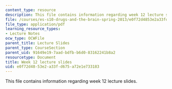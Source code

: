 ```yaml
---
content_type: resource
description: This file contains information regarding week 12 lecture slides.
file: /courses/es-s10-drugs-and-the-brain-spring-2013/e0f72d4853e2a33fd675a72e1e733183_MITES_S10S13_Week12.pdf
file_type: application/pdf
learning_resource_types:
- Lecture Notes
ocw_type: OCWFile
parent_title: Lecture Slides
parent_type: CourseSection
parent_uid: 91649e19-7aad-bdfb-b6d0-83162241b8a2
resourcetype: Document
title: Week 12 lecture slides
uid: e0f72d48-53e2-a33f-d675-a72e1e733183
---
```

This file contains information regarding week 12 lecture slides.

